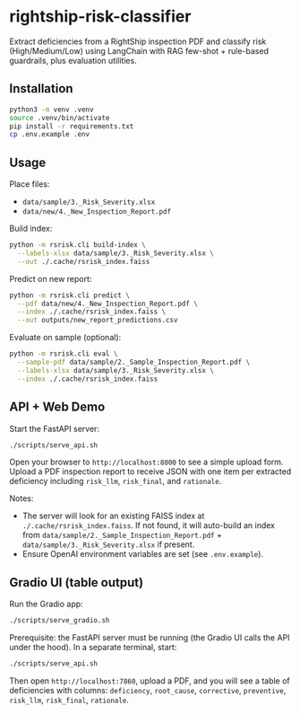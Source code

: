 # rightship-risk-classifier

Extract deficiencies from a RightShip inspection PDF and classify risk (High/Medium/Low) using LangChain with RAG few-shot + rule-based guardrails, plus evaluation utilities.

## Installation

```bash
python3 -m venv .venv
source .venv/bin/activate
pip install -r requirements.txt
cp .env.example .env
```

## Usage

Place files:
- `data/sample/3._Risk_Severity.xlsx`
- `data/new/4._New_Inspection_Report.pdf`

Build index:
```bash
python -m rsrisk.cli build-index \
  --labels-xlsx data/sample/3._Risk_Severity.xlsx \
  --out ./.cache/rsrisk_index.faiss
```

Predict on new report:
```bash
python -m rsrisk.cli predict \
  --pdf data/new/4._New_Inspection_Report.pdf \
  --index ./.cache/rsrisk_index.faiss \
  --out outputs/new_report_predictions.csv
```

Evaluate on sample (optional):
```bash
python -m rsrisk.cli eval \
  --sample-pdf data/sample/2._Sample_Inspection_Report.pdf \
  --labels-xlsx data/sample/3._Risk_Severity.xlsx \
  --index ./.cache/rsrisk_index.faiss
```
## API + Web Demo

Start the FastAPI server:

```bash
./scripts/serve_api.sh
```

Open your browser to `http://localhost:8000` to see a simple upload form. Upload a PDF inspection report to receive JSON with one item per extracted deficiency including `risk_llm`, `risk_final`, and `rationale`.

Notes:
- The server will look for an existing FAISS index at `./.cache/rsrisk_index.faiss`. If not found, it will auto-build an index from `data/sample/2._Sample_Inspection_Report.pdf` + `data/sample/3._Risk_Severity.xlsx` if present.
- Ensure OpenAI environment variables are set (see `.env.example`).

## Gradio UI (table output)

Run the Gradio app:

```bash
./scripts/serve_gradio.sh
```

Prerequisite: the FastAPI server must be running (the Gradio UI calls the API under the hood). In a separate terminal, start:

```bash
./scripts/serve_api.sh
```

Then open `http://localhost:7860`, upload a PDF, and you will see a table of deficiencies with columns: `deficiency`, `root_cause`, `corrective`, `preventive`, `risk_llm`, `risk_final`, `rationale`.
